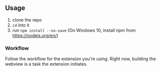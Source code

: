 ## Usage

1.  clone the repo
2.  `cd` into it
3.  run `npm install --no-save` (On Windows 10, install npm from https://nodejs.org/en/)

### Workflow

Follow the workflow for the extension you're using. Right now, building the webview is a task the extension initiates.
